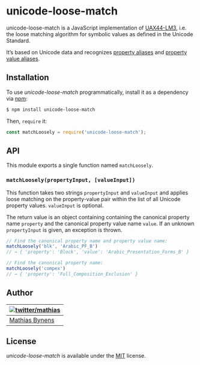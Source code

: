 # unicode-loose-match

unicode-loose-match is a JavaScript implementation of [UAX44-LM3](http://unicode.org/reports/tr44/tr44-16.html#Matching_Symbolic), i.e. the loose matching algorithm for symbolic values as defined in the Unicode Standard.

It’s based on Unicode data and recognizes [property aliases](https://github.com/mathiasbynens/unicode-property-aliases) and [property value aliases](https://github.com/mathiasbynens/unicode-property-value-aliases).

## Installation

To use _unicode-loose-match_ programmatically, install it as a dependency via [npm](https://www.npmjs.com/):

```bash
$ npm install unicode-loose-match
```

Then, `require` it:

```js
const matchLoosely = require('unicode-loose-match');
```

## API

This module exports a single function named `matchLoosely`.

### `matchLoosely(propertyInput, [valueInput])`

This function takes two strings `propertyInput` and `valueInput` and applies loose matching on the property-value pair within the list of all Unicode property values. `valueInput` is optional.

The return value is an object containing containing the canonical property name `property` and the canonical property value name `value`. If an unknown `propertyInput` is given, an exception is thrown.

```js
// Find the canonical property name and property value name:
matchLoosely('blk', 'Arabic_PF_B')
// → { 'property': 'Block', 'value': 'Arabic_Presentation_Forms_B' }

// Find the canonical property name:
matchLoosely('compex')
// → { 'property': 'Full_Composition_Exclusion' }
```

## Author

| [![twitter/mathias](https://gravatar.com/avatar/24e08a9ea84deb17ae121074d0f17125?s=70)](https://twitter.com/mathias "Follow @mathias on Twitter") |
|---|
| [Mathias Bynens](https://mathiasbynens.be/) |

## License

_unicode-loose-match_ is available under the [MIT](https://mths.be/mit) license.
